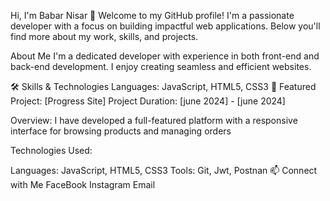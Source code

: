
Hi, I'm Babar Nisar  👋
Welcome to my GitHub profile! I'm a passionate  developer with a focus on building impactful web applications. Below you'll find more about my work, skills, and projects.

About Me
I'm a dedicated developer with experience in both front-end and back-end development. I enjoy creating seamless and efficient websites.

🛠️ Skills & Technologies
Languages: JavaScript, HTML5, CSS3
🌟 Featured Project: [Progress Site]
Project Duration: [june 2024] - [june 2024]

Overview: I have developed a full-featured  platform with a responsive interface for browsing products and managing orders

Technologies Used:

Languages: JavaScript, HTML5, CSS3
Tools: Git, Jwt, Postnan
📫 Connect with Me
FaceBook
Instagram
Email


